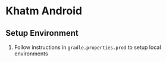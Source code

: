 # Khatm Android

## Setup Environment

1. Follow instructions in `gradle.properties.prod` to setup local environments
